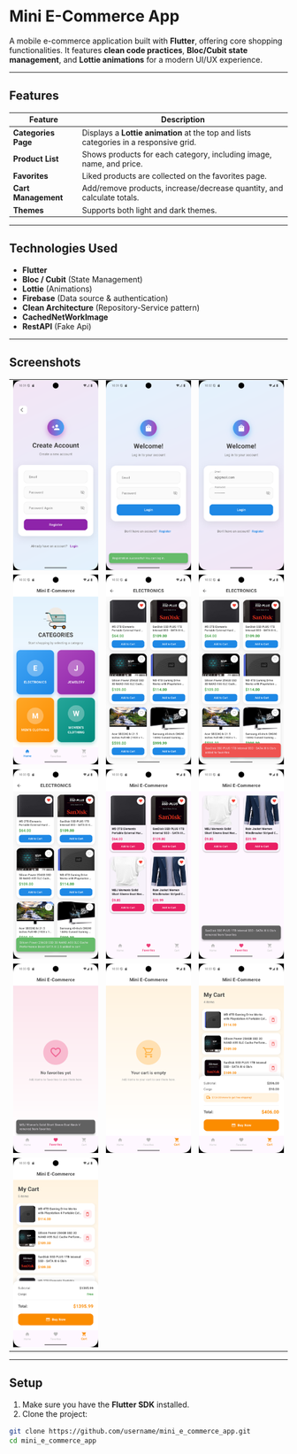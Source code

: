# Mini E-Commerce App

A mobile e-commerce application built with **Flutter**, offering core shopping functionalities. It features **clean code practices**, **Bloc/Cubit state management**, and **Lottie animations** for a modern UI/UX experience.

---

## Features

| Feature | Description |
|---------|-------------|
| **Categories Page** | Displays a **Lottie animation** at the top and lists categories in a responsive grid. |
| **Product List** | Shows products for each category, including image, name, and price. |
| **Favorites** | Liked products are collected on the favorites page. |
| **Cart Management** | Add/remove products, increase/decrease quantity, and calculate totals. |
| **Themes** | Supports both light and dark themes. |

---

## Technologies Used

- **Flutter**  
- **Bloc / Cubit** (State Management)  
- **Lottie** (Animations)  
- **Firebase** (Data source & authentication)  
- **Clean Architecture** (Repository-Service pattern)
- **CachedNetWorkImage**
- **RestAPI** (Fake Api)

---

## Screenshots

|  |  |  |
|--|--|--|
| <img src="screenshots/1.png" width="300"> | <img src="screenshots/2.png" width="300"> | <img src="screenshots/3.png" width="300"> |
| <img src="screenshots/4.png" width="300"> | <img src="screenshots/5.png" width="300"> | <img src="screenshots/6.png" width="300"> |
| <img src="screenshots/7.png" width="300"> | <img src="screenshots/9.png" width="300"> | <img src="screenshots/10.png" width="300"> |
| <img src="screenshots/11.png" width="300"> | <img src="screenshots/12.png" width="300"> | <img src="screenshots/13.png" width="300"> |
| <img src="screenshots/14.png" width="300"> |
---

## Setup

1. Make sure you have the **Flutter SDK** installed.  
2. Clone the project:

```bash
git clone https://github.com/username/mini_e_commerce_app.git
cd mini_e_commerce_app
